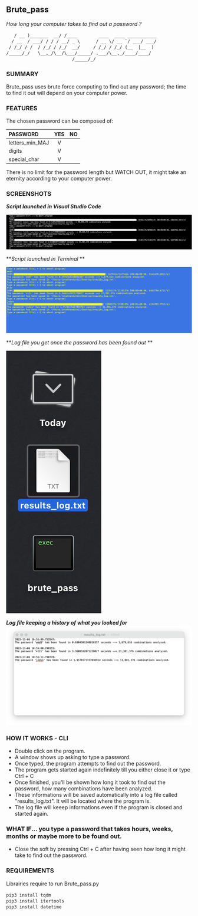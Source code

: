## Brute_pass
_How long your computer takes to find out a password ?_
```    ____             __                                  
   / __ )_______  __/ /____        ____  ____ ___________
  / __  / ___/ / / / __/ _ \      / __ \/ __ `/ ___/ ___/
 / /_/ / /  / /_/ / /_/  __/     / /_/ / /_/ (__  |__  ) 
/_____/_/   \__,_/\__/\___/_____/ .___/\__,_/____/____/  
                         /_____/_/                       
```

### SUMMARY
Brute_pass uses brute force computing to find out any password; the time to find it out will depend on your computer power. 

### FEATURES
The chosen password can be composed of:

| PASSWORD         |       YES       |       NO      |
|:-----------------|:---------------:| -------------:|
| letters_min_MAJ  |        V        |               |
| digits           |        V        |               |
| special_char     |        V        |               |

There is no limit for the password length but WATCH OUT, it might take an eternity according to your computer power.

### SCREENSHOTS
**_Script launched in Visual Studio Code_** 

![Screenshot](https://github.com/gelndjj/Brute_pass/blob/main/img/screen1.png)

**_Script launched in Terminal_ **

![Screenshot](https://github.com/gelndjj/Brute_pass/blob/main/img/screen2.png)

**_Log file you get once the password has been found out_ **

![Screenshot](https://github.com/gelndjj/Brute_pass/blob/main/img/screen3.png)

**_Log file keeping a history of what you looked for_**
![Screenshot](https://github.com/gelndjj/Brute_pass/blob/main/img/screen4.png)


### HOW IT WORKS - CLI
* Double click on the program.
* A window shows up asking to type a password.
* Once typed, the program attempts to find out the password.
* The program gets started again indefinitely till you either close it or type Ctrl + C
* Once finished, you'll be shown how long it took to find out the password, how many combinations have been analyzed.
* These informations will be saved automatically into a log file called "results_log.txt". It will be located where the program is.
* The log file will keeep informations even if the program is closed and started again.

### WHAT IF... you type a password that takes hours,  weeks, months or maybe more to be found out.
* Close the soft by pressing Ctrl + C after having seen how long it might take to find out the password.

### REQUIREMENTS
Librairies require to run Brute_pass.py

```
pip3 install tqdm
pip3 install itertools
pip3 install datetime

```
